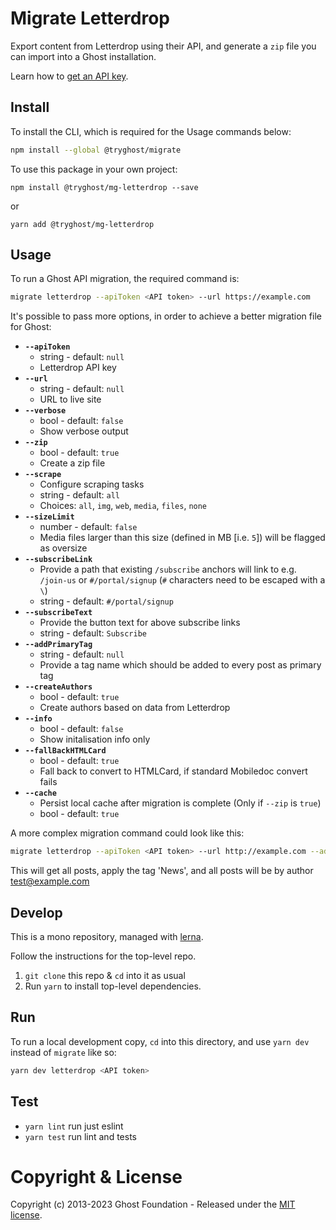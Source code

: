 # Migrate Letterdrop

Export content from Letterdrop using their API, and generate a `zip` file you can import into a Ghost installation.

Learn how to [get an API key](https://api.letterdrop.com/find-your-api-key).


## Install

To install the CLI, which is required for the Usage commands below:

```sh
npm install --global @tryghost/migrate
```

To use this package in your own project:

`npm install @tryghost/mg-letterdrop --save`

or

`yarn add @tryghost/mg-letterdrop`


## Usage


To run a Ghost API migration, the required command is:

```sh
migrate letterdrop --apiToken <API token> --url https://example.com
```

It's possible to pass more options, in order to achieve a better migration file for Ghost:

- **`--apiToken`**
    - string - default: `null`
    - Letterdrop API key
- **`--url`**
    - string - default: `null`
    - URL to live site
- **`--verbose`**
    - bool - default: `false`
    - Show verbose output
- **`--zip`**
    - bool - default: `true`
    - Create a zip file
- **`--scrape`** 
    - Configure scraping tasks
    - string - default: `all` 
    - Choices: `all`, `img`, `web`, `media`, `files`, `none`
- **`--sizeLimit`**
    - number - default: `false`
    - Media files larger than this size (defined in MB [i.e. `5`]) will be flagged as oversize
- **`--subscribeLink`** 
    - Provide a path that existing `/subscribe` anchors will link to e.g. `/join-us` or `#/portal/signup` (`#` characters need to be escaped with a `\`)
    - string - default: `#/portal/signup`
- **`--subscribeText`** 
    - Provide the button text for above subscribe links
    - string - default: `Subscribe`
- **`--addPrimaryTag`**
    - string - default: `null`
    - Provide a tag name which should be added to every post as primary tag
- **`--createAuthors`**
    - bool - default: `true`
    - Create authors based on data from Letterdrop
- **`--info`**
    - bool - default: `false`
    - Show initalisation info only
- **`--fallBackHTMLCard`**
    - bool - default: `true`
    - Fall back to convert to HTMLCard, if standard Mobiledoc convert fails
- **`--cache`** 
    - Persist local cache after migration is complete (Only if `--zip` is `true`)
    - bool - default: `true`

A more complex migration command could look like this:

```sh
migrate letterdrop --apiToken <API token> --url http://example.com --addPrimaryTag News
```

This will get all posts, apply the tag 'News', and all posts will be by author test@example.com


## Develop

This is a mono repository, managed with [lerna](https://lerna.js.org).

Follow the instructions for the top-level repo.
1. `git clone` this repo & `cd` into it as usual
2. Run `yarn` to install top-level dependencies.


## Run

To run a local development copy, `cd` into this directory, and use `yarn dev` instead of `migrate` like so:

```sh
yarn dev letterdrop <API token>
```


## Test

- `yarn lint` run just eslint
- `yarn test` run lint and tests


# Copyright & License

Copyright (c) 2013-2023 Ghost Foundation - Released under the [MIT license](LICENSE).
